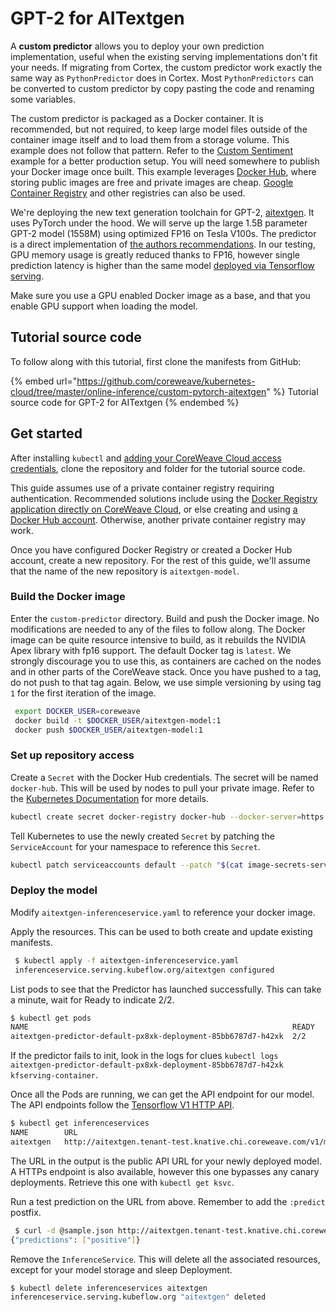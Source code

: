 # GPT-2 for AITextgen

A **custom predictor** allows you to deploy your own prediction implementation, useful when the existing serving implementations don't fit your needs. If migrating from Cortex, the custom predictor work exactly the same way as `PythonPredictor` does in Cortex. Most `PythonPredictors` can be converted to custom predictor by copy pasting the code and renaming some variables.

The custom predictor is packaged as a Docker container. It is recommended, but not required, to keep large model files outside of the container image itself and to load them from a storage volume. This example does not follow that pattern. Refer to the [Custom Sentiment](custom-sentiment.md) example for a better production setup. You will need somewhere to publish your Docker image once built. This example leverages [Docker Hub](https://hub.docker.com), where storing public images are free and private images are cheap. [Google Container Registry](https://blog.container-solutions.com/using-google-container-registry-with-kubernetes) and other registries can also be used.

We're deploying the new text generation toolchain for GPT-2, [aitextgen](https://docs.aitextgen.io). It uses PyTorch under the hood. We will serve up the large 1.5B parameter GPT-2 model (1558M) using optimized FP16 on Tesla V100s. The predictor is a direct implementation of [the authors recommendations](https://docs.aitextgen.io/tutorials/generate\_1\_5b/). In our testing, GPU memory usage is greatly reduced thanks to FP16, however single prediction latency is higher than the same model [deployed via Tensorflow serving](../tensorflow/gpt-2/).

Make sure you use a GPU enabled Docker image as a base, and that you enable GPU support when loading the model.

## Tutorial source code

To follow along with this tutorial, first clone the manifests from GitHub:

{% embed url="https://github.com/coreweave/kubernetes-cloud/tree/master/online-inference/custom-pytorch-aitextgen" %}
Tutorial source code for GPT-2 for AITextgen
{% endembed %}

## Get started

After installing `kubectl` and [adding your CoreWeave Cloud access credentials](../../../../coreweave-kubernetes/getting-started.md#obtain-coreweave-access-credentials), clone the repository and folder for the tutorial source code.

This guide assumes use of a private container registry requiring authentication. Recommended solutions include using the [Docker Registry application directly on CoreWeave Cloud](../../../../coreweave-kubernetes/custom-containers.md), or else creating and using [a Docker Hub account](https://hub.docker.com/). Otherwise, another private container registry may work.

Once you have configured Docker Registry or created a Docker Hub account, create a new repository. For the rest of this guide, we'll assume that the name of the new repository is `aitextgen-model`.

### Build the Docker image

Enter the `custom-predictor` directory. Build and push the Docker image. No modifications are needed to any of the files to follow along. The Docker image can be quite resource intensive to build, as it rebuilds the NVIDIA Apex library with fp16 support. The default Docker tag is `latest`. We strongly discourage you to use this, as containers are cached on the nodes and in other parts of the CoreWeave stack. Once you have pushed to a tag, do not push to that tag again. Below, we use simple versioning by using tag `1` for the first iteration of the image.

```bash
 export DOCKER_USER=coreweave
 docker build -t $DOCKER_USER/aitextgen-model:1
 docker push $DOCKER_USER/aitextgen-model:1
```

### Set up repository access

Create a `Secret` with the Docker Hub credentials. The secret will be named `docker-hub`. This will be used by nodes to pull your private image. Refer to the [Kubernetes Documentation](https://kubernetes.io/docs/tasks/configure-pod-container/pull-image-private-registry/#create-a-secret-by-providing-credentials-on-the-command-line) for more details.

```bash
kubectl create secret docker-registry docker-hub --docker-server=https://index.docker.io/v1/ --docker-username=<your-name> --docker-password=<your-pword> --docker-email=<your-email>
```

Tell Kubernetes to use the newly created `Secret` by patching the `ServiceAccount` for your namespace to reference this `Secret`.

```bash
kubectl patch serviceaccounts default --patch "$(cat image-secrets-serviceaccount.patch.yaml)"
```

### Deploy the model

Modify `aitextgen-inferenceservice.yaml` to reference your docker image.

Apply the resources. This can be used to both create and update existing manifests.

```bash
 $ kubectl apply -f aitextgen-inferenceservice.yaml
 inferenceservice.serving.kubeflow.org/aitextgen configured
```

List pods to see that the Predictor has launched successfully. This can take a minute, wait for Ready to indicate 2/2.

```bash
$ kubectl get pods
NAME                                                           READY   STATUS    RESTARTS   AGE
aitextgen-predictor-default-px8xk-deployment-85bb6787d7-h42xk  2/2     Running   0          34s
```

If the predictor fails to init, look in the logs for clues `kubectl logs aitextgen-predictor-default-px8xk-deployment-85bb6787d7-h42xk kfserving-container`.

Once all the Pods are running, we can get the API endpoint for our model. The API endpoints follow the [Tensorflow V1 HTTP API](https://www.tensorflow.org/tfx/serving/api\_rest#predict\_api).

```bash
$ kubectl get inferenceservices
NAME        URL                                                                          READY   DEFAULT TRAFFIC   CANARY TRAFFIC   AGE
aitextgen   http://aitextgen.tenant-test.knative.chi.coreweave.com/v1/models/aitextgen   True    100                                23h
```

The URL in the output is the public API URL for your newly deployed model. A HTTPs endpoint is also available, however this one bypasses any canary deployments. Retrieve this one with `kubectl get ksvc`.

Run a test prediction on the URL from above. Remember to add the `:predict` postfix.

```bash
 $ curl -d @sample.json http://aitextgen.tenant-test.knative.chi.coreweave.com/v1/models/aitextgen:predict
{"predictions": ["positive"]}
```

Remove the `InferenceService`. This will delete all the associated resources, except for your model storage and sleep Deployment.

```bash
$ kubectl delete inferenceservices aitextgen
inferenceservice.serving.kubeflow.org "aitextgen" deleted
```
